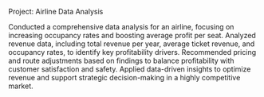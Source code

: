 Project: Airline Data Analysis

Conducted a comprehensive data analysis for an airline, focusing on increasing occupancy rates and boosting average profit per seat.
Analyzed revenue data, including total revenue per year, average ticket revenue, and occupancy rates, to identify key profitability drivers.
Recommended pricing and route adjustments based on findings to balance profitability with customer satisfaction and safety.
Applied data-driven insights to optimize revenue and support strategic decision-making in a highly competitive market.
